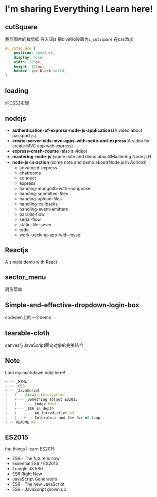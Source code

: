 # I'm sharing Everything I Learn here!

## cutSquare

裁剪图片的裁剪框 导入该js 把div的id设置为`L_cutSquare` 在css添加

```CSS
#L_cutSquare {
	position: absolute;
	display: none;
	width: 120px;
	height: 120px;
	border: 1px black solid;
}
```

## loading

纯CSS3实现

## nodejs

- **authentication-of-express-node-js-applications**(A video about passport.js)
- **create-server-side-mvc-apps-with-node-and-express**(A video for create MVC app with express)
- **express-crash-course** (also a video)
- **mastering-node-js** (some note and demo about《Mastering Node.js》)
- **node-js-in-action** (some note and demo about《Node.js In Acrion》)
	- advanced-express
	- chatrooms
	- connect
	- express
	- handing-mongodb-with-mongoose
	- handing-submitted-files
	- handing-upload-files
	- handling-callbacks
	- handling-event-emitters
	- parallel-flow
	- serial-flow
	- static-file-sever
	- todo
	- work-tracking-app-with-mysql

## Reactjs

A simple demo with React

## sector_menu

扇形菜单

## Simple-and-effective-dropdown-login-box

codepen上的一个demo

## tearable-cloth

canvas与JavaScript面向对象的完美结合

## Note

I put my markdown note here!

```javascript
+ -- _HTML
+ -- _CSS
+ -- _JavaScript
|　　+ -- Array.prototype.md
|　　+ -- _Something ablout ES2015
|　　|　　+ -- index.html
|　　+ -- _ES6 in depth
|　　|　　+ -- An Introduction.md
|　　|　　+ -- Interators and the for-of loop
+ -- README.md
```

## ES2015

the things I learn ES2015

- ES6 - The future is now
- Essential ES6 / ES2015
- Trangle JS ES6
- ES6 Right Now
- JavaScript Generators
- ES6 - The new JavaScript
- ES6 - JavaScript grown up
